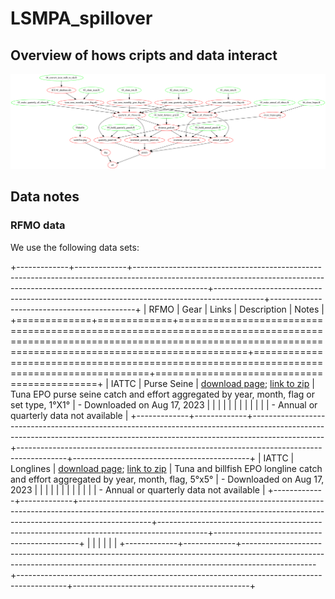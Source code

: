 # LSMPA_spillover

## Overview of hows cripts and data interact

![](workflow.png)

## Data notes

### RFMO data

We use the following data sets:

+-------------+-------------+------------------------------------------------------------------------------------------------------------------------------------------------------------------------------+------------------------------------------------------------------------------------------+--------------------------------------------+
| RFMO        | Gear        | Links                                                                                                                                                                        | Description                                                                              | Notes                                      |
+=============+=============+==============================================================================================================================================================================+==========================================================================================+============================================+
| IATTC       | Purse Seine | [download page](https://www.iattc.org/en-US/Data/Public-domain); [link to zip](https://www.iattc.org/getmedia/215185c7-9892-4843-8cf0-130eafc028ab/PublicPSTuna.zip)         | Tuna EPO purse seine catch and effort aggregated by year, month, flag or set type, 1°X1° | -   Downloaded on Aug 17, 2023             |
|             |             |                                                                                                                                                                              |                                                                                          |                                            |
|             |             |                                                                                                                                                                              |                                                                                          | -   Annual or quarterly data not available |
+-------------+-------------+------------------------------------------------------------------------------------------------------------------------------------------------------------------------------+------------------------------------------------------------------------------------------+--------------------------------------------+
| IATTC       | Longlines   | [download page](https://www.iattc.org/en-US/Data/Public-domain); [link to zip](https://www.iattc.org/getmedia/b8f0bdbb-595d-4c16-9965-cbedcf122aaa/PublicLLTunaBillfish.zip) | Tuna and billfish EPO longline catch and effort aggregated by year, month, flag, 5°x5°   | -   Downloaded on Aug 17, 2023             |
|             |             |                                                                                                                                                                              |                                                                                          |                                            |
|             |             |                                                                                                                                                                              |                                                                                          | -   Annual or quarterly data not available |
+-------------+-------------+------------------------------------------------------------------------------------------------------------------------------------------------------------------------------+------------------------------------------------------------------------------------------+--------------------------------------------+
|             |             |                                                                                                                                                                              |                                                                                          |                                            |
+-------------+-------------+------------------------------------------------------------------------------------------------------------------------------------------------------------------------------+------------------------------------------------------------------------------------------+--------------------------------------------+

